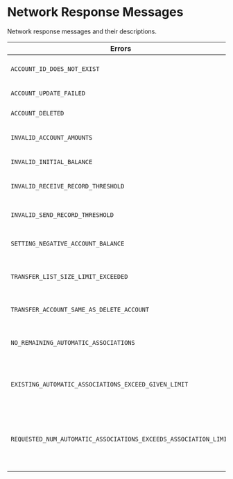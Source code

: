 # Network Response Messages

Network response messages and their descriptions.

| **Errors**                                                       | **Description**                                                                                                                      |
| ---------------------------------------------------------------- | ------------------------------------------------------------------------------------------------------------------------------------ |
| `ACCOUNT_ID_DOES_NOT_EXIST`                                      | The account id passed has not yet been created.                                                                                      |
| `ACCOUNT_UPDATE_FAILED`                                          | The update of the account failed                                                                                                     |
| `ACCOUNT_DELETED`                                                | The account has been marked as deleted                                                                                               |
| `INVALID_ACCOUNT_AMOUNTS`                                        | The crypto transfer credit and debit do not sum equal to 0                                                                           |
| `INVALID_INITIAL_BALANCE`                                        | Attempt to set the negative initial balance                                                                                          |
| `INVALID_RECEIVE_RECORD_THRESHOLD`                               | Attempt to set negative receive record threshold                                                                                     |
| `INVALID_SEND_RECORD_THRESHOLD`                                  | Attempt to set negative send record threshold                                                                                        |
| `SETTING_NEGATIVE_ACCOUNT_BALANCE`                               | Attempting to set negative balance value for the crypto account                                                                      |
| `TRANSFER_LIST_SIZE_LIMIT_EXCEEDED`                              | Exceeded the number of accounts (both from and to) allowed for crypto transfer list                                                  |
| `TRANSFER_ACCOUNT_SAME_AS_DELETE_ACCOUNT`                        | Transfer Account should not be same as Account to be deleted                                                                         |
| `NO_REMAINING_AUTOMATIC_ASSOCIATIONS`                            | The account has reached the limit on the automatic associations count.                                                               |
| `EXISTING_AUTOMATIC_ASSOCIATIONS_EXCEED_GIVEN_LIMIT`             | Already existing automatic associations are more than the new maximum automatic associations.                                        |
| `REQUESTED_NUM_AUTOMATIC_ASSOCIATIONS_EXCEEDS_ASSOCIATION_LIMIT` | Cannot set the number of automatic associations for an account more than the maximum allowed token associations tokens.maxPerAccount |
